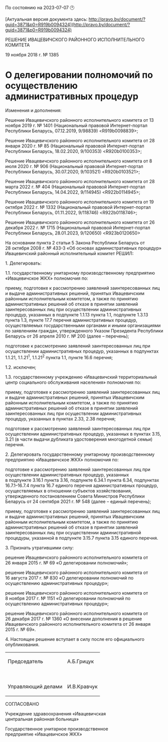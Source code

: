 По состоянию на 2023-07-07 &#x1F550;

[Актуальная версия документа здесь: http://pravo.by/document/?guid=3871&p0=R919b0094324](http://pravo.by/document/?guid=3871&p0=R919b0094324)

<p>РЕШЕНИЕ ИВАЦЕВИЧСКОГО РАЙОННОГО ИСПОЛНИТЕЛЬНОГО КОМИТЕТА</p>
<p>19 ноября 2018 г. № 1385</p>
<h1>О делегировании полномочий по осуществлению административных процедур</h1>
<p>Изменения и дополнения:</p>
<p>Решение Ивацевичского районного исполнительного комитета от 13 ноября 2019 г. № 1401 (Национальный правовой Интернет-портал Республики Беларусь, 07.12.2019, 9/98839) &lt;R919b0098839&gt;;</p>
<p>Решение Ивацевичского районного исполнительного комитета от 28 января 2020 г. № 85 (Национальный правовой Интернет-портал Республики Беларусь, 18.02.2020, 9/100353) &lt;R920b0100353&gt;;</p>
<p>Решение Ивацевичского районного исполнительного комитета от 8 июля 2020 г. № 906 (Национальный правовой Интернет-портал Республики Беларусь, 30.07.2020, 9/103521) &lt;R920b0103521&gt;;</p>
<p>Решение Ивацевичского районного исполнительного комитета от 28 марта 2022 г. № 404 (Национальный правовой Интернет-портал Республики Беларусь, 14.04.2022, 9/114945) &lt;R922b0114945&gt;;</p>
<p>Решение Ивацевичского районного исполнительного комитета от 19 октября 2022 г. № 1332 (Национальный правовой Интернет-портал Республики Беларусь, 01.11.2022, 9/118746) &lt;R922b0118746&gt;;</p>
<p>Решение Ивацевичского районного исполнительного комитета от 26 декабря 2022 г. № 1715 (Национальный правовой Интернет-портал Республики Беларусь, 28.01.2023, 9/120650) &lt;R923b0120650&gt;</p>
<p></p>
<p>На основании пункта 2 статьи 5 Закона Республики Беларусь от 28 октября 2008 г. № 433-З «Об основах административных процедур» Ивацевичский районный исполнительный комитет РЕШИЛ:</p>
<p>1. Делегировать:</p>
<p>1.1. государственному унитарному производственному предприятию «Ивацевичское ЖКХ» полномочия по:</p>
<p>приему, подготовке к рассмотрению заявлений заинтересованных лиц и выдаче административных решений, принятых Ивацевичским районным исполнительным комитетом, а также по принятию административных решений об отказе в принятии заявлений заинтересованных лиц при осуществлении административных процедур, указанных в подпункте 1.1.13 пункта 1.1, подпункте 1.3.13 пункта 1.3, пункте 17.7 перечня административных процедур, осуществляемых государственными органами и иными организациями по заявлениям граждан, утвержденного Указом Президента Республики Беларусь от 26 апреля 2010 г. № 200 (далее – перечень);</p>
<p>подготовке к рассмотрению заявлений заинтересованных лиц при осуществлении административных процедур, указанных в подпунктах 1.1.21, 1.1.21<sup>1</sup>, 1.1.21<sup>2</sup> пункта 1.1, пункте 16.6 перечня;</p>
<p>1.2. исключен;</p>
<p>1.3. государственному учреждению «Ивацевичский территориальный центр социального обслуживания населения» полномочия по:</p>
<p>приему, подготовке к рассмотрению заявлений заинтересованных лиц и выдаче административных решений, принятых Ивацевичским районным исполнительным комитетом, а также по принятию административных решений об отказе в принятии заявлений заинтересованных лиц при осуществлении административных процедур, указанных в пунктах 2.33, 2.38 перечня;</p>
<p>подготовке к рассмотрению заявлений заинтересованных лиц при осуществлении административных процедур, указанных в пунктах 3.15, 3.21 (в части выдачи дубликата удостоверения многодетной семьи) перечня.</p>
<p>2. Делегировать государственному унитарному производственному предприятию «Ивацевичское ЖКХ» полномочия по:</p>
<p>подготовке к рассмотрению заявлений заинтересованных лиц при осуществлении административных процедур, указанных в подпункте 3.16.1 пункта 3.16, подпункте 6.34.1 пункта 6.34, подпунктах 16.7.1–16.7.4 пункта 16.7 единого перечня административных процедур, осуществляемых в отношении субъектов хозяйствования, утвержденного постановлением Совета Министров Республики Беларусь от 24 сентября 2021 г. № 548 (далее – единый перечень);</p>
<p>приему, подготовке к рассмотрению заявлений заинтересованных лиц и выдаче административных решений, принятых Ивацевичским районным исполнительным комитетом, а также по принятию административных решений об отказе в принятии заявлений заинтересованных лиц при осуществлении административной процедуры, указанной в подпункте 3.15.7 пункта 3.15 единого перечня.</p>
<p></p>
<p>3. Признать утратившими силу:</p>
<p>решение Ивацевичского районного исполнительного комитета от 26 января 2015 г. № 69 «О делегировании полномочий»;</p>
<p>решение Ивацевичского районного исполнительного комитета от 16 августа 2017 г. № 830 «О делегировании полномочий по осуществлению административных процедур»;</p>
<p>решение Ивацевичского районного исполнительного комитета от 8 ноября 2017 г. № 1151 «О делегировании полномочий по осуществлению административных процедур»;</p>
<p>решение Ивацевичского районного исполнительного комитета от 26 декабря 2017 г. № 1360 «О внесении дополнения в решение Ивацевичского районного исполнительного комитета от 26 января 2015 г. № 69».</p>
<p>4. Настоящее решение вступает в силу после его официального опубликования.</p>
<p></p>
<table>
<tr>
<td><p>Председатель</p></td>
<td><p>А.Б.Грицук</p></td>
</tr>
<tr>
<td><p></p></td>
<td><p></p></td>
</tr>
<tr>
<td><p>Управляющий делами</p></td>
<td><p>И.В.Кравчук</p></td>
</tr>
</table>
<p></p>
<p>СОГЛАСОВАНО</p>
<p>Учреждение здравоохранения «Ивацевичская <br>центральная районная больница»</p>
<p></p>
<p>Государственное унитарное производственное <br>предприятие «Ивацевичское ЖКХ»</p>
<p></p>